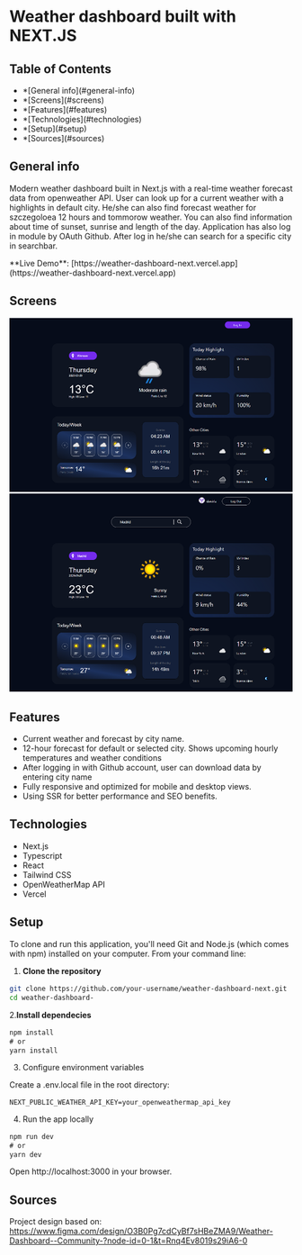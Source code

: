 # Weather dashboard built with NEXT.JS

## Table of Contents

<ul>
  <li>*[General info](#general-info)</li>
  <li>*[Screens](#screens)</li>
  <li>*[Features](#features)</li>
  <li>*[Technologies](#technologies)</li>
  <li>*[Setup](#setup)</li>
  <li>*[Sources](#sources)</li>
</ul>

## General info

<p>
    Modern weather dashboard built in Next.js with a real-time weather forecast data from openweather API. User can look up for a current weather with a highlights in default city. He/she can also find forecast weather for szczegoloea 12 hours and tommorow weather. You can also find information about time of sunset, sunrise and length of the day. Application has also log in module by OAuth Github. After log in he/she can search for a specific city in searchbar.
</p>
<p>
    **Live Demo**: [https://weather-dashboard-next.vercel.app](https://weather-dashboard-next.vercel.app)
</p>

## Screens

![Weather app default screen](public/images/weatherapp_screen_default.png)
![Weather app screen after log in](public/images/weatherapp_screen_login.png)

## Features

<ul>
 <li>Current weather and forecast by city name. </li>
<li>12-hour forecast for default or selected city. Shows upcoming hourly temperatures and weather conditions </li>
<li>After logging in with Github account, user can download data by entering city name </li>
<li>Fully responsive and optimized for mobile and desktop views. </li>
<li>Using SSR for better performance and SEO benefits. </li>
</ul>

## Technologies

<ul> 
  <li>Next.js</li>
  <li>Typescript</li>
  <li>React</li>
  <li>Tailwind CSS</li>
  <li>OpenWeatherMap API</li>
  <li>Vercel</li>
</ul>

## Setup

To clone and run this application, you'll need Git and Node.js (which comes with npm) installed on your computer. From your command line:

1. **Clone the repository**

```bash
git clone https://github.com/your-username/weather-dashboard-next.git
cd weather-dashboard-
```

2.**Install dependecies**

```
npm install
# or
yarn install
```

3. Configure environment variables

Create a .env.local file in the root directory:

```
NEXT_PUBLIC_WEATHER_API_KEY=your_openweathermap_api_key
```

4. Run the app locally

```
npm run dev
# or
yarn dev
```

Open http://localhost:3000 in your browser.

## Sources

Project design based on: https://www.figma.com/design/O3B0Pg7cdCyBf7sHBeZMA9/Weather-Dashboard--Community-?node-id=0-1&t=Rnq4Ev8019s29iA6-0
